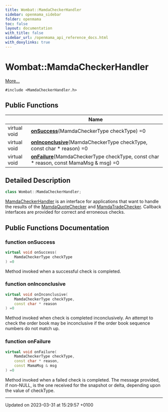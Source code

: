 ```yaml
---
title: Wombat::MamdaCheckerHandler
sidebar: openmama_sidebar
folder: openmama
toc: false
layout: documentation
with_title: false
sidebar_url: /openmama_api_reference_docs.html
with_doxylinks: true
---
```


# Wombat::MamdaCheckerHandler



 [More...](#detailed-description)


`#include <MamdaCheckerHandler.h>`

## Public Functions

|                | Name           |
| -------------- | -------------- |
| virtual void | **[onSuccess](classWombat_1_1MamdaCheckerHandler.html#function-onsuccess)**(MamdaCheckerType checkType) =0 |
| virtual void | **[onInconclusive](classWombat_1_1MamdaCheckerHandler.html#function-oninconclusive)**(MamdaCheckerType checkType, const char * reason) =0 |
| virtual void | **[onFailure](classWombat_1_1MamdaCheckerHandler.html#function-onfailure)**(MamdaCheckerType checkType, const char * reason, const MamaMsg & msg) =0 |

## Detailed Description

```cpp
class Wombat::MamdaCheckerHandler;
```


[MamdaCheckerHandler](classWombat_1_1MamdaCheckerHandler.html) is an interface for applications that want to handle the results of the [MamdaQuoteChecker](classWombat_1_1MamdaQuoteChecker.html) and [MamdaTradeChecker](classWombat_1_1MamdaTradeChecker.html). Callback interfaces are provided for correct and erroneous checks. 

## Public Functions Documentation

### function onSuccess

```cpp
virtual void onSuccess(
    MamdaCheckerType checkType
) =0
```


Method invoked when a successful check is completed. 


### function onInconclusive

```cpp
virtual void onInconclusive(
    MamdaCheckerType checkType,
    const char * reason
) =0
```


Method invoked when check is completed inconclusively. An attempt to check the order book may be inconclusive if the order book sequence numbers do not match up. 


### function onFailure

```cpp
virtual void onFailure(
    MamdaCheckerType checkType,
    const char * reason,
    const MamaMsg & msg
) =0
```


Method invoked when a failed check is completed. The message provided, if non-NULL, is the one received for the snapshot or delta, depending upon the value of checkType. 


-------------------------------

Updated on 2023-03-31 at 15:29:57 +0100